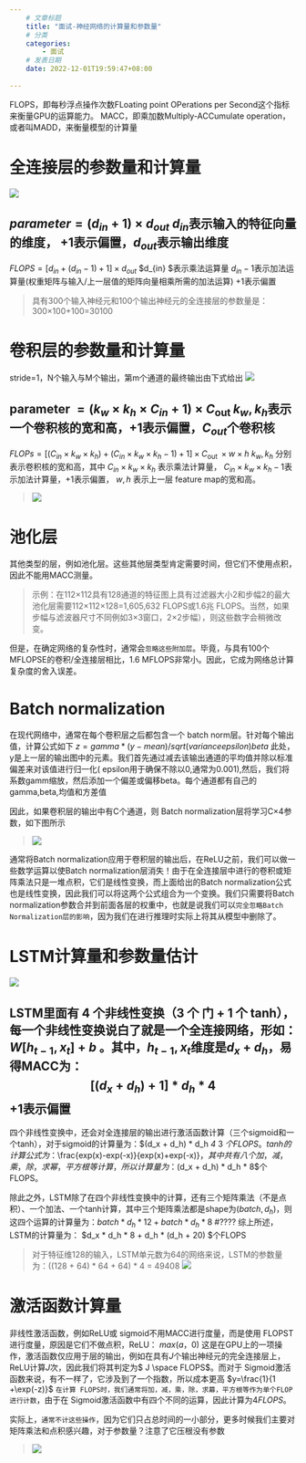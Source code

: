 ```yaml
---
    # 文章标题
    title: "面试-神经网络的计算量和参数量"
    # 分类
    categories: 
        - 面试
    # 发表日期
    date: 2022-12-01T19:59:47+08:00
    
--- 
```


FLOPS，即每秒浮点操作次数FLoating point OPerations per Second这个指标来衡量GPU的运算能力。
MACC，即乘加数Multiply-ACCumulate operation，或者叫MADD，来衡量模型的计算量
# 全连接层的参数量和计算量
![](https://upload-images.jianshu.io/upload_images/18339009-b2caa6bcb25372a0.png?imageMogr2/auto-orient/strip%7CimageView2/2/w/1240)

$parameter=(d_{in} +1)\times d_{out}$
$d_{in}$表示输入的特征向量的维度，
$+1$表示偏置，$d_{out}$表示输出维度
---
$FLOPS=[d_{in} +(d_{in} -1)+1]\times d_{out}$
$d_{in} $表示乘法运算量
$d_{in} -1$表示加法运算量(权重矩阵与输入/上一层值的矩阵向量相乘所需的加法运算)
$+1$表示偏置
>具有300个输入神经元和100个输出神经元的全连接层的参数量是：300×100+100=30100

# 卷积层的参数量和计算量
stride=1，N个输入与M个输出，第m个通道的最终输出由下式给出
![](https://upload-images.jianshu.io/upload_images/18339009-9fb8b49f5b7ebdee.png?imageMogr2/auto-orient/strip%7CimageView2/2/w/1240)

$\text { parameter }=\left(k_{w} \times k_{h} \times C_{i n}+1\right) \times C_{\text {out }}$
$k_{w} , k_{h}$表示一个卷积核的宽和高，$+1$表示偏置，$C_{out }$个卷积核
---
$F L O P s=\left[\left(C_{i n} \times k_{w} \times k_{h}\right)+\left(C_{i n} \times k_{w} \times k_{h}-1\right)+1\right] \times C_{\text {out }} \times w \times h$
$k_{w} ,k_{h}$ 分别表示卷积核的宽和高，其中 $C_{i n} \times k_{w} \times k_{h}$ 表示乘法计算量， $C_{i n} \times k_{w} \times k_{h}-1$表示加法计算量，$+1$表示偏置， $w,h$ 表示上一层 feature map的宽和高。
>![](https://upload-images.jianshu.io/upload_images/18339009-6ebca4eff7d8d270.png?imageMogr2/auto-orient/strip%7CimageView2/2/w/1240)

# 池化层
其他类型的层，例如池化层。这些其他层类型肯定需要时间，但它们不使用点积，因此不能用MACC测量。

>示例：在112×112具有128通道的特征图上具有过滤器大小2和步幅2的最大池化层需要112×112×128=1,605,632 FLOPS或1.6兆 FLOPS。当然，如果步幅与滤波器尺寸不同例如3×3窗口，2×2步幅），则这些数字会稍微改变。

但是，在确定网络的复杂性时，通常会`忽略这些附加层`。毕竟，与具有100个 MFLOPSE的卷积/全连接层相比，1.6 MFLOPS非常小。因此，它成为网络总计算复杂度的舍入误差。


# Batch normalization
在现代网络中，通常在每个卷积层之后都包含一个 batch norm层。针对每个输出值，计算公式如下
$z=gamma*(y-mean)/sqrt(variance epsilon) beta$
此处，y是上一层的输出图中的元素。我们首先通过减去该输出通道的平均值并除以标准偏差来对该值进行归一化( epsilon用于确保不除以0,通常为0.001),然后，我们将系数gamm缩放，然后添加一个偏差或偏移beta。每个通道都有自己的 gamma,beta,均值和方差值

因此，如果卷积层的输出中有C个通道，则 Batch normalization层将学习C×4参数，如下图所示
>![](https://upload-images.jianshu.io/upload_images/18339009-8fa02056e9c6903e.png?imageMogr2/auto-orient/strip%7CimageView2/2/w/1240)

通常将Batch normalization应用于卷积层的输出后，在ReLU之前，我们可以做一些数学运算以使Batch normalization层消失！由于在全连接层中进行的卷积或矩阵乘法只是一堆点积，它们是线性变换，而上面给出的Batch normalization公式也是线性变换，因此我们可以将这两个公式组合为一个变换。我们只需要将Batch normalization参数合并到前面各层的权重中，也就是说我们可以`完全忽略Batch Normalization层的影响`，因为我们在进行推理时实际上将其从模型中删除了。

# LSTM计算量和参数量估计
![](https://upload-images.jianshu.io/upload_images/18339009-0d503e68555a8795.png?imageMogr2/auto-orient/strip%7CimageView2/2/w/1240)

LSTM里面有 4 个非线性变换（3 个 门 + 1 个 tanh），每一个非线性变换说白了就是一个全连接网络，形如：$W\left[h_{t-1}, x_{t}\right]+b$  。其中，$h_{t-1}, x_{t}$维度是$d_x + d_h$，易得MACC为：
$$[(d_x + d_h)  +1 ]*d_h*4$$
$+1$表示偏置
---
四个非线性变换中，还会对全连接层的输出进行激活函数计算（三个sigmoid和一个tanh），对于sigmoid的计算量为：$(d_x + d_h) * d_h *4* 3 $个FLOPS。tanh的计算公式为：$\frac{exp(x)-exp(-x)}{exp(x)+exp(-x)}$，其中共有八个加，减，乘，除，求幂，平方根等计算，所以计算量为：$(d_x + d_h) * d_h * 8$个FLOPS。

除此之外，LSTM除了在四个非线性变换中的计算，还有三个矩阵乘法（不是点积）、一个加法、一个tanh计算，其中三个矩阵乘法都是shape为$(batch, d_h)$，则这四个运算的计算量为：$batch * d_h*12 + batch * d_h * 8$
#????
综上所述，LSTM的计算量为：
$d_x * d_h * 8 + d_h * (d_h + 20) $个FLOPS


>对于特征维128的输入，LSTM单元数为64的网络来说，LSTM的参数量为：((128 + 64) * 64 + 64) * 4 = 49408
![](https://upload-images.jianshu.io/upload_images/18339009-d56ee4aa2b0824e5.png?imageMogr2/auto-orient/strip%7CimageView2/2/w/1240)







# 激活函数计算量
非线性激活函数，例如ReLU或 sigmoid不用MACC进行度量，而是使用 FLOPST进行度量，原因是它们不做点积，ReLU：
$max(a ，0)$
这是在GPU上的一项操作，激活函数仅应用于层的输出，例如在具有$J$个输出神经元的完全连接层上，ReLU计算$J$次，因此我们将其判定为$ J  \space FLOPS$。而对于 Sigmoid激活函数来说，有不一样了，它涉及到了一个指数，所以成本更高
$y=\frac{1}{1 +\exp(-z)}$
`在计算 FLOPS时，我们通常将加，减，乘，除，求幕，平方根等作为单个FLOP进行计数`，由于在 Sigmoid激活函数中有四个不同的运算，因此计算为$4 FLOPS$。

实际上，`通常不计这些操作`，因为它们只占总时间的一小部分，更多时候我们主要对矩阵乘法和点积感兴趣，对于参数量？注意了它压根没有参数
>![](https://upload-images.jianshu.io/upload_images/18339009-b4229595df0ac7e5.png?imageMogr2/auto-orient/strip%7CimageView2/2/w/1240)

